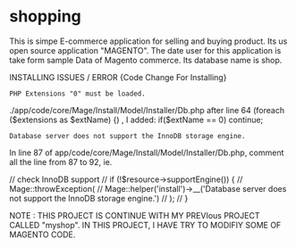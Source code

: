 shopping
========
This is simpe E-commerce application for selling and buying product. Its us open source application "MAGENTO". The date user for this application is take form sample Data of Magento commerce. Its database name is shop.

INSTALLING ISSUES / ERROR {Code Change For Installing}

    PHP Extensions "0" must be loaded.

./app/code/core/Mage/Install/Model/Installer/Db.php after line 64 (foreach ($extensions as $extName) {) , I added: if($extName == 0) continue;

    Database server does not support the InnoDB storage engine.

In line 87 of app/code/core/Mage/Install/Model/Installer/Db.php, comment all the line from 87 to 92, ie.

// check InnoDB support // if (!$resource->supportEngine()) { // Mage::throwException( // Mage::helper('install')->__('Database server does not support the InnoDB storage engine.') // ); // }


NOTE : THIS PROJECT IS CONTINUE WITH MY PREVIous PROJECT CALLED "myshop". IN THIS PROJECT, I HAVE TRY TO MODIFIY SOME OF MAGENTO CODE. 